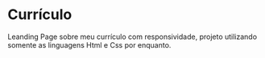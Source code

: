 # Currículo
Leanding Page sobre meu currículo com responsividade, projeto utilizando somente as linguagens Html e Css por enquanto.
